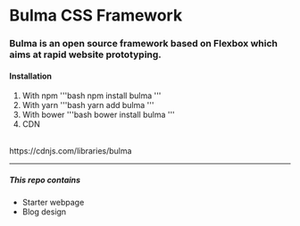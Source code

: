 # Bulma CSS Framework

### Bulma is an open source framework based on Flexbox which aims at rapid website prototyping.

#### Installation

1) With npm
'''bash
npm install bulma
'''
2) With yarn
'''bash
yarn add bulma
'''
3) With bower
'''bash
bower install bulma
'''
4) CDN
<br>
https://cdnjs.com/libraries/bulma

***

##### This repo contains
* Starter webpage
* Blog design


